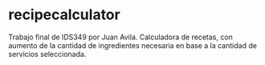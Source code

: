 # recipecalculator

Trabajo final de IDS349 por Juan Avila. Calculadora de recetas, con aumento de la cantidad de ingredientes necesaria en base a la cantidad de servicios seleccionada.

